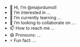 - 👋 Hi, I’m @majordumoII
- 👀 I’m interested in ...
- 🌱 I’m currently learning ...
- 💞️ I’m looking to collaborate on ...
- 📫 How to reach me ...
- 😄 Pronouns: ...
- ⚡ Fun fact: ...

<!---
majordumoII/majordumoII is a ✨ special ✨ repository because its `README.md` (this file) appears on your GitHub profile.
You can click the Preview link to take a look at your changes.
--->
